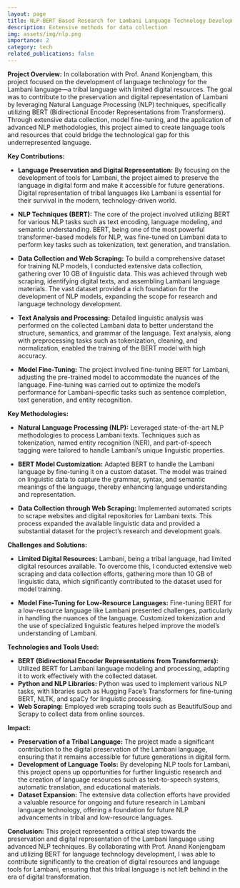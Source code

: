 ```yaml
---
layout: page
title: NLP-BERT Based Research for Lambani Language Technology Development
description: Extensive methods for data collection
img: assets/img/nlp.png
importance: 2
category: tech
related_publications: false
---
```


**Project Overview:**
In collaboration with Prof. Anand Konjengbam, this project focused on the development of language technology for the Lambani language—a tribal language with limited digital resources. The goal was to contribute to the preservation and digital representation of Lambani by leveraging Natural Language Processing (NLP) techniques, specifically utilizing BERT (Bidirectional Encoder Representations from Transformers). Through extensive data collection, model fine-tuning, and the application of advanced NLP methodologies, this project aimed to create language tools and resources that could bridge the technological gap for this underrepresented language.

**Key Contributions:**
- **Language Preservation and Digital Representation:** By focusing on the development of tools for Lambani, the project aimed to preserve the language in digital form and make it accessible for future generations. Digital representation of tribal languages like Lambani is essential for their survival in the modern, technology-driven world.

- **NLP Techniques (BERT):** The core of the project involved utilizing BERT for various NLP tasks such as text encoding, language modeling, and semantic understanding. BERT, being one of the most powerful transformer-based models for NLP, was fine-tuned on Lambani data to perform key tasks such as tokenization, text generation, and translation.
  
- **Data Collection and Web Scraping:** To build a comprehensive dataset for training NLP models, I conducted extensive data collection, gathering over 10 GB of linguistic data. This was achieved through web scraping, identifying digital texts, and assembling Lambani language materials. The vast dataset provided a rich foundation for the development of NLP models, expanding the scope for research and language technology development.

- **Text Analysis and Processing:** Detailed linguistic analysis was performed on the collected Lambani data to better understand the structure, semantics, and grammar of the language. Text analysis, along with preprocessing tasks such as tokenization, cleaning, and normalization, enabled the training of the BERT model with high accuracy.

- **Model Fine-Tuning:** The project involved fine-tuning BERT for Lambani, adjusting the pre-trained model to accommodate the nuances of the language. Fine-tuning was carried out to optimize the model’s performance for Lambani-specific tasks such as sentence completion, text generation, and entity recognition.

**Key Methodologies:**
- **Natural Language Processing (NLP):** Leveraged state-of-the-art NLP methodologies to process Lambani texts. Techniques such as tokenization, named entity recognition (NER), and part-of-speech tagging were tailored to handle Lambani’s unique linguistic properties.
  
- **BERT Model Customization:** Adapted BERT to handle the Lambani language by fine-tuning it on a custom dataset. The model was trained on linguistic data to capture the grammar, syntax, and semantic meanings of the language, thereby enhancing language understanding and representation.
  
- **Data Collection through Web Scraping:** Implemented automated scripts to scrape websites and digital repositories for Lambani texts. This process expanded the available linguistic data and provided a substantial dataset for the project’s research and development goals.

**Challenges and Solutions:**
- **Limited Digital Resources:** Lambani, being a tribal language, had limited digital resources available. To overcome this, I conducted extensive web scraping and data collection efforts, gathering more than 10 GB of linguistic data, which significantly contributed to the dataset used for model training.
  
- **Model Fine-Tuning for Low-Resource Languages:** Fine-tuning BERT for a low-resource language like Lambani presented challenges, particularly in handling the nuances of the language. Customized tokenization and the use of specialized linguistic features helped improve the model’s understanding of Lambani.

**Technologies and Tools Used:**
- **BERT (Bidirectional Encoder Representations from Transformers):** Utilized BERT for Lambani language modeling and processing, adapting it to work effectively with the collected dataset.
- **Python and NLP Libraries:** Python was used to implement various NLP tasks, with libraries such as Hugging Face’s Transformers for fine-tuning BERT, NLTK, and spaCy for linguistic processing.
- **Web Scraping:** Employed web scraping tools such as BeautifulSoup and Scrapy to collect data from online sources.

**Impact:**
- **Preservation of a Tribal Language:** The project made a significant contribution to the digital preservation of the Lambani language, ensuring that it remains accessible for future generations in digital form.
- **Development of Language Tools:** By developing NLP tools for Lambani, this project opens up opportunities for further linguistic research and the creation of language resources such as text-to-speech systems, automatic translation, and educational materials.
- **Dataset Expansion:** The extensive data collection efforts have provided a valuable resource for ongoing and future research in Lambani language technology, offering a foundation for future NLP advancements in tribal and low-resource languages.

**Conclusion:**
This project represented a critical step towards the preservation and digital representation of the Lambani language using advanced NLP techniques. By collaborating with Prof. Anand Konjengbam and utilizing BERT for language technology development, I was able to contribute significantly to the creation of digital resources and language tools for Lambani, ensuring that this tribal language is not left behind in the era of digital transformation.
